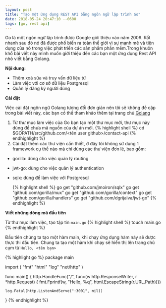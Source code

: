 ```yaml
---
layout: post
title: "Tạo một ứng dụng REST API bằng ngôn ngữ lập trình Go"
date: 2018-05-24 20:47:10 --0600
tags: [go, rest api]
---
```


Go là một ngôn ngữ lập trình được Google giới thiệu vào năm 2009. Rất nhanh sau đó nó đã được phổ biến ra toàn thế giới vì sự mạnh mẽ và tiện dụng của nó trong việc phát triển các sản phẩm phần mềm.Trong khuôn khổ bài viết này mình muốn giới thiệu đến các bạn một ứng dụng Rest API nhỏ viết bằng Golang.

**Nội dung:**

* Thêm xoá sửa và truy vấn dữ liệu từ
* Làm việc với cơ sở dữ liệu Postgresql
* Quản lý đăng ký người dùng

**Cài đặt**

Việc cài đặt ngôn ngữ Golang tương đối đơn giản nên tôi sẽ không đề cập trong bài viết này, các bạn có thể tham khảo thêm tại trang chủ [Golang](https://golang.org/)

1.  Từ thư mục làm việc của Go bạn tạo một thư mục mới, thư mục này dùng để chưa mã nguồn của dự án mới.
    {% highlight shell %}
    cd $GOPATH/src/github.com/<tên user github>/contact-api
    {% endhighlight %}
2.  Cài đặt thêm các thư viện cần thiết, ở đây tôi không sử dụng 1 framework cụ thể nào mà chỉ dùng các thư viện đơn lẻ, bao gồm:

* gorilla: dùng cho việc quản lý routing
* jwt-go: dùng cho việc quản lý authentication
* sqlx: dùng để làm việc với Postgresql

  {% highlight shell %}
  go get "github.com/jmoiron/sqlx"
  go get "github.com/gorilla/mux"
  go get "github.com/gorilla/context"
  go get "github.com/gorilla/handlers"
  go get "github.com/dgrijalva/jwt-go"
  {% endhighlight %}

**Viết những dòng mã đầu tiên**

Từ thư mục làm việc, tạo tập tin `main.go`
{% highlight shell %}
touch main.go
{% endhighlight %}

Đầu tiên chúng ta tạo một hàm main, khi chạy ứng dụng hàm này sẽ được thực thi đầu tiên. Chung ta tạo một hàm khi chạy sẽ hiển thị lên trang chủ cụm từ `Hello, <tên bạn>`

{% highlight go %}
package main

import (
"fmt"
"html"
"log"
"net/http"
)

func main() {
http.HandleFunc("/", func(w http.ResponseWriter, r \*http.Request) {
fmt.Fprintf(w, "Hello, %q", html.EscapeString(r.URL.Path))})

    log.Fatal(http.ListenAndServe(":3001", nil))

}
{% endhighlight %}
